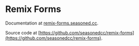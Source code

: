 # Remix Forms

Documentation at [remix-forms.seasoned.cc](https://remix-forms.seasoned.cc).

Source code at [https://github.com/seasonedcc/remix-forms](https://github.com/seasonedcc/remix-forms).
